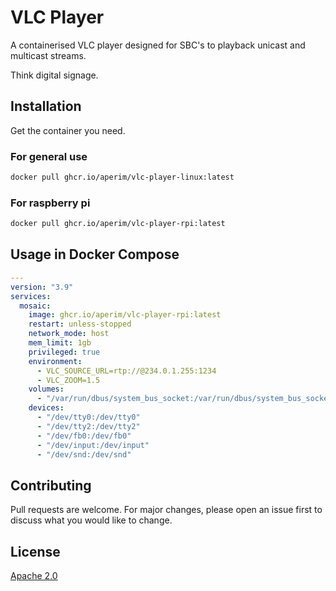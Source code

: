 # VLC Player

A containerised VLC player designed for SBC's to 
playback unicast and multicast streams.

Think digital signage.

## Installation

Get the container you need.

### For general use

```bash
docker pull ghcr.io/aperim/vlc-player-linux:latest
```

### For raspberry pi

```bash
docker pull ghcr.io/aperim/vlc-player-rpi:latest
```

## Usage in Docker Compose

```yaml
---
version: "3.9"
services:
  mosaic:
    image: ghcr.io/aperim/vlc-player-rpi:latest
    restart: unless-stopped
    network_mode: host
    mem_limit: 1gb
    privileged: true
    environment:
      - VLC_SOURCE_URL=rtp://@234.0.1.255:1234
      - VLC_ZOOM=1.5
    volumes:
      - "/var/run/dbus/system_bus_socket:/var/run/dbus/system_bus_socket"
    devices:
      - "/dev/tty0:/dev/tty0"
      - "/dev/tty2:/dev/tty2"
      - "/dev/fb0:/dev/fb0"
      - "/dev/input:/dev/input"
      - "/dev/snd:/dev/snd"
```

## Contributing

Pull requests are welcome. For major changes, 
please open an issue first to discuss what you 
would like to change.

## License

[Apache 2.0](https://choosealicense.com/licenses/apache-2.0/)
